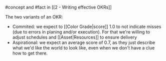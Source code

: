 #concept and #fact in [[2 - Writing effective OKRs]]

The two variants of an OKR:

- Commited: we expect to [[Color Grade|score]] 1.0 to not indicate misses (due to errors in planing and/or execution). For that we're willing to adjust schedules and [[Asset|Resources]] to ensure delivery
- Aspirational: we expect an average score of 0.7, as they just describe what we'd like the world to look like, even when we don't have a clue how to get there.